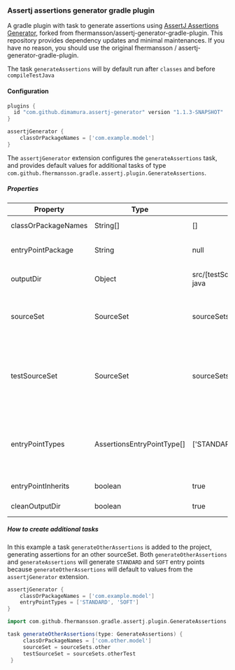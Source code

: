 ### Assertj assertions generator gradle plugin

A gradle plugin with task to generate assertions using [AssertJ Assertions Generator](http://joel-costigliola.github.io/assertj/assertj-assertions-generator.html), forked from fhermansson/assertj-generator-gradle-plugin. This repository provides dependency updates and minimal maintenances. If you have no reason, you should use the original fhermansson / assertj-generator-gradle-plugin.

The task `generateAssertions` will by default run after `classes` and before `compileTestJava`


#### Configuration
```groovy
plugins {
  id "com.github.dimamura.assertj-generator" version "1.1.3-SNAPSHOT"
}

assertjGenerator {
    classOrPackageNames = ['com.example.model']
}
```

The `assertjGenerator` extension configures the `generateAssertions` task, and provides default values for additional 
tasks of 
type `com.github.fhermansson.gradle.assertj.plugin.GenerateAssertions`.

##### Properties

| Property | Type | Default | Description |
| -------- | ---- | ------- | ------------|
|classOrPackageNames|String[]|[]|Class or package names you want to generate assertions for|
|entryPointPackage|String|null|Destination package for entry point classes. The generator will choose if null|
|outputDir|Object|src/[testSourceSet.name]/generated-java|Where to put the generated classes. Will be resolved with project.file(outputDir)|
|sourceSet|SourceSet|sourceSets.main|The sourceSet containing classes that assertions should be generated for. This task will depend on the `classes` task for this sourceSet.|
|testSourceSet|SourceSet|sourceSets.test|The target sourceSet for assertions. `outputDir` will be added to the srcDirs of this sourceSet, and the `compileJava`, `compileKotlin` and `compileGroove` tasks for the sourceSet will depend on this task.|
|entryPointTypes|AssertionsEntryPointType[]|['STANDARD']|Types of entry point classes to generate. Possible values: 'STANDARD', 'SOFT', 'BDD', 'JUNIT_SOFT', 'BDD_SOFT', 'JUNIT_BDD_SOFT', 'AUTO_CLOSEABLE_SOFT', 'AUTO_CLOSEABLE_BDD_SOFT'|
|entryPointInherits|boolean|true|Entry point classes [inherit](http://joel-costigliola.github.io/assertj/assertj-core-custom-assertions.html#single-assertion-entry-point) from core Assertj classes|
|cleanOutputDir|boolean|true|Remove all files in `outputDir` before generating assertions.|


##### How to create additional tasks
In this example a task `generateOtherAssertions` is added to the project, generating assertions for an other sourceSet.
Both `generateOtherAssertions` and `generateAssertions` will generate `STANDARD` and `SOFT` entry points because 
`generateOtherAssertions` will default to values from the `assertjGenerator` extension.

```groovy
assertjGenerator {
    classOrPackageNames = ['com.example.model']
    entryPointTypes = ['STANDARD', 'SOFT']
}

import com.github.fhermansson.gradle.assertj.plugin.GenerateAssertions

task generateOtherAssertions(type: GenerateAssertions) {
     classOrPackageNames = ['com.other.model']
     sourceSet = sourceSets.other
     testSourceSet = sourceSets.otherTest
 }

```

